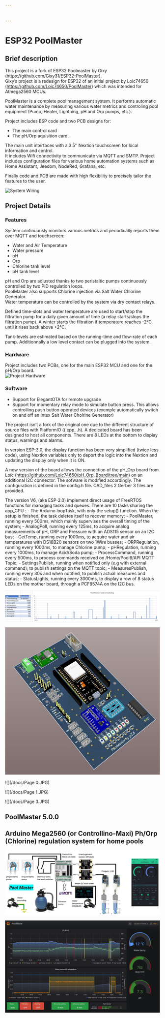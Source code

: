 ```yaml
---


---
```


<h1 id="esp32-poolmaster">ESP32 PoolMaster</h1>
<h2 id="brief-description">Brief description</h2>
<p>This project is a fork of ESP32 Poolmaster by Gixy (<a href="https://github.com/Gixy31/ESP32-PoolMaster">https://github.com/Gixy31/ESP32-PoolMaster</a>).<br>
Gixy’s project is a redesign for ESP32 of an initial project by Loic74650 <a href="https://github.com/Loic74650/PoolMaster">(https://github.com/Loic74650/PoolMaster</a>) which was intended for Atmega2560 MCUs.</p>
<p>PoolMaster is a complete pool management system. It performs automatic water maintenance by measuring various water metrics and controling pool equipment (Pump, Heater, Lightning, pH and Orp pumps, etc.).</p>
<p>Project includes ESP code and two PCB designs for:</p>
<ul>
<li>The main control card</li>
<li>The pH/Orp aquisition card.</li>
</ul>
<p>The main unit interfaces with a 3.5’’ Nextion touchscreen for local information and control.<br>
It includes Wifi connectivity to communicate via MQTT and SMTP. Project includes configuration files for various home automation systems such as Home Assistant, Jeedom, NodeRed, Grafana, etc.</p>
<p>Finally code and PCB are made with high flexibility to precisely tailor the features to the user.</p>
<p><img src="https://github.com/christophebelmont/ESP32-PoolMaster/blob/main/docs/System%20Wiring.png" alt="System Wiring"></p>
<h2 id="project-details">Project Details</h2>
<h3 id="features">Features</h3>
<p>System continuously monitors various metrics and periodically reports them over MQTT and touchscreen:</p>
<ul>
<li>Water and Air Temperature</li>
<li>Water pressure</li>
<li>pH</li>
<li>Orp</li>
<li>Chlorine tank level</li>
<li>pH tank level</li>
</ul>
<p>pH and Orp are adjusted thanks to two peristaltic pumps continuously controlled by two PID regulation loops.<br>
PoolMaster also supports Chlorine injection via Salt Water Chlorine Generator.<br>
Water temperature can be controlled by the system via dry contact relays.</p>
<p>Defined time-slots and water temperature are used to start/stop the filtration pump for a daily given amount of time (a relay starts/stops the filtration pump). A winter starts the filtration if temperature reaches -2°C until it rises back above +2°C.</p>
<p>Tank-levels are estimated based on the running-time and flow-rate of each pump. Additionnally a low level contact can be plugged into the system.</p>
<h3 id="hardware">Hardware</h3>
<p>Project includes two PCBs, one for the main ESP32 MCU and one for the pH/Orp board.<br>
<img src="https://github.com/christophebelmont/ESP32-PoolMaster/blob/main/docs/Hardware.png" alt="Project Hardware"></p>
<h3 id="software">Software</h3>
<ul>
<li>Support for ElegantOTA for remote upgrade</li>
<li>Support for momentary relay mode to simulate button press. This allows controlling push button operated devices (exemple automatically switch on and off an Intex Salt Water Cholrine Generator)</li>
</ul>
<p>The project isn’t a fork of the original one due to the different structure of source files with PlatformIO ((.cpp, .h). A dedicated board has been designed to host all components. There are 8 LEDs at the bottom to display status, warnings and alarms.</p>
<p>In version ESP-3.0, the display function has been very simplified (twice less code), using Nextion variables only to deport the logic into the Nextion and updating the display only when it is ON.</p>
<p>A new version of the board allows the connection of the pH_Orp board from Loïc (<a href="https://github.com/Loic74650/pH_Orp_Board/tree/main">https://github.com/Loic74650/pH_Orp_Board/tree/main</a>) on an additional I2C connector. The sofware is modified accordingly. The configuration is defined in the config.h file. CAD_files 2 Gerber 3 files are provided.</p>
<p>The version V6, (aka ESP-2.0) implement direct usage of FreeRTOS functions for managing tasks and queues. There are 10 tasks sharing the app_CPU : - The Arduino loopTask, with only the setup() function. When the setup is finished, the task deletes itself to recover memory; - PoolMaster, running every 500ms, which mainly supervises the overall timing of the system; - AnalogPoll, running every 125ms, to acquire analog measurements of pH, ORP and Pressure with an ADS115 sensor on an I2C bus; - GetTemp, running every 1000ms, to acquire water and air temperatures with DS18B20 sensors on two 1Wire busses; - ORPRegulation, running every 1000ms, to manage Chlorine pump; - pHRegulation, running every 1000ms, to manage Acid/Soda pump; - ProcessCommand, running every 500ms, to process commands received on /Home/Pool6/API MQTT Topic; - SettingsPublish, running when notified only (e.g with external command), to publish settings on the MQTT topic; - MeasuresPublish, running every 30s and when notified, to publish actual measures and status; - StatusLights, running every 3000ms, to display a row of 8 status LEDs on the mother board, through a PCF8574A on the I2C bus.</p>
<p><img src="/docs/Profiling.jpg" alt=""></p>
<p><img src="/docs/PoolMaster_board.JPG" alt="" title="Board"></p>
<p>![](/docs/Page 0.JPG)</p>
<p>![](/docs/Page 1.JPG)</p>
<p>![](/docs/Page 3.JPG)</p>
<h2 id="poolmaster-5.0.0">PoolMaster 5.0.0</h2>
<h2 id="arduino-mega2560-or-controllino-maxi-phorp-chlorine-regulation-system-for-home-pools">Arduino Mega2560 (or Controllino-Maxi) Ph/Orp (Chlorine) regulation system for home pools</h2>
<p><img src="/docs/PoolMaster_2.jpg" alt="" title="Overview"></p>
<p><img src="/docs/Grafana.png" alt="" title="Dashboard"></p>

